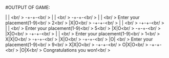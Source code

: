 #OUTPUT OF GAME: 

 | | <br/ >
-+-+-<br/ >
 | | <br/ >
-+-+-<br/ >
 | | <br/ >
Enter your placement(1-9)<br/ >
2<br/ >
 |X|O<br/ >
-+-+-<br/ >
 | | <br/ >
-+-+-<br/ >
 | | <br/ >
Enter your placement(1-9)<br/ >
5<br/ >
 |X|O<br/ >
-+-+-<br/ >
 |X|O<br/ >
-+-+-<br/ >
 | | <br/ >
Enter your placement(1-9)<br/ >
1<br/ >
X|X|O<br/ >
-+-+-<br/ >
 |X|O<br/ >
-+-+-<br/ >
 |O| <br/ >
Enter your placement(1-9)<br/ >
9<br/ >
X|X|O<br/ >
-+-+-<br/ >
O|X|O<br/ >
-+-+-<br/ >
 |O|X<br/ >
Congratulations you won!<br/ >
